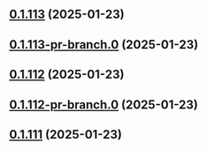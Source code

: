 ## [0.1.113](https://github.com/latha-414/AWS-CICD-web-app/compare/v0.1.113-pr-branch.0...v0.1.113) (2025-01-23)



## [0.1.113-pr-branch.0](https://github.com/latha-414/AWS-CICD-web-app/compare/v0.1.112...v0.1.113-pr-branch.0) (2025-01-23)



## [0.1.112](https://github.com/latha-414/AWS-CICD-web-app/compare/v0.1.112-pr-branch.0...v0.1.112) (2025-01-23)



## [0.1.112-pr-branch.0](https://github.com/latha-414/AWS-CICD-web-app/compare/v0.1.111...v0.1.112-pr-branch.0) (2025-01-23)



## [0.1.111](https://github.com/latha-414/AWS-CICD-web-app/compare/v0.1.111-pr-branch.0...v0.1.111) (2025-01-23)



